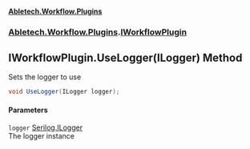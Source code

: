 #### [Abletech.Workflow.Plugins](index.md 'index')
### [Abletech.Workflow.Plugins](Abletech_Workflow_Plugins.md 'Abletech.Workflow.Plugins').[IWorkflowPlugin](IWorkflowPlugin.md 'Abletech.Workflow.Plugins.IWorkflowPlugin')
## IWorkflowPlugin.UseLogger(ILogger) Method
Sets the logger to use  
```csharp
void UseLogger(ILogger logger);
```
#### Parameters
<a name='Abletech_Workflow_Plugins_IWorkflowPlugin_UseLogger(ILogger)_logger'></a>
`logger` [Serilog.ILogger](https://docs.microsoft.com/en-us/dotnet/api/Serilog.ILogger 'Serilog.ILogger')  
The logger instance
  
